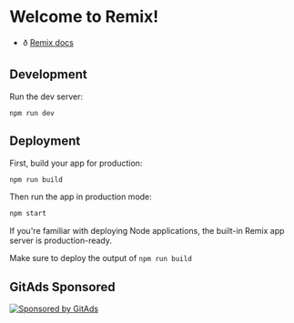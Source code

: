 # Welcome to Remix!
<!-- GitAds-Verify: IJP5FDIDRLLVI4GWDXFZ7PA9X2GGV6UR -->
- ð [Remix docs](https://remix.run/docs)

## Development

Run the dev server:

```shellscript
npm run dev
```

## Deployment

First, build your app for production:

```sh
npm run build
```

Then run the app in production mode:

```sh
npm start
```

If you're familiar with deploying Node applications, the built-in Remix app server is production-ready.

Make sure to deploy the output of `npm run build`

## GitAds Sponsored
[![Sponsored by GitAds](https://gitads.dev/v1/ad-serve?source=prakhardoneria/html-editor-nextweb@github)](https://gitads.dev/v1/ad-track?source=prakhardoneria/html-editor-nextweb@github)

